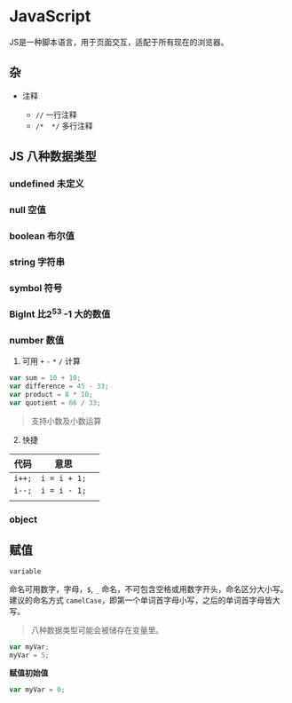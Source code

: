 # JavaScript

JS是一种脚本语言，用于页面交互，适配于所有现在的浏览器。



## 杂

- 注释

  - `//`  一行注释
  - `/*  */` 多行注释

  

## JS 八种数据类型

### undefined 未定义

### null 空值

### boolean  布尔值

### string  字符串

### symbol 符号

### BigInt  比2<sup>53</sup> -1 大的数值





### number  数值

1. 可用 `+`  `-` `*` `/` 计算

  ```js
  var sum = 10 + 10;
  var difference = 45 - 33;
  var product = 8 * 10;
  var quotient = 66 / 33;
  ```

> 支持小数及小数运算

2. 快捷

| 代码   | 意思         |      |
| ------ | ------------ | ---- |
| `i++;` | `i = i + 1;` |      |
| `i--;` | `i = i - 1;` |      |
|        |              |      |



### object

  

  ## 赋值

  `variable`

  命名可用数字，字母，`$`, `_` 命名，不可包含空格或用数字开头，命名区分大小写。建议的命名方式 `camelCase`，即第一个单词首字母小写，之后的单词首字母皆大写。

> 八种数据类型可能会被储存在变量里。

```js
var myVar;
myVar = 5;
```

**赋值初始值**

```js
var myVar = 0;
```



